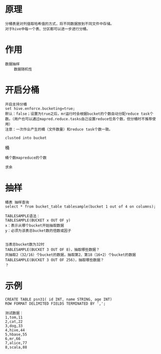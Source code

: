 

# 原理
    
    分桶表是对列值取哈希值的方式，将不同数据放到不同文件中存储。
    对于hive中每一个表、分区都可以进一步进行分桶。

# 作用
 

    数据抽样
        数据随机性
    
 
# 开启分桶

    开启支持分桶
    set hive.enforce.bucketing=true;
    默认：false；设置为true之后，mr运行时会根据bucket的个数自动分配reduce task个数。（用户也可以通过mapred.reduce.tasks自己设置reduce任务个数，但分桶时不推荐使用）
    注意：一次作业产生的桶（文件数量）和reduce task个数一致。
    
    clusted into bucket
     
     

桶

    桶个数mapreduce的个数

    求余


# 抽样

    桶表 抽样查询
    select * from bucket_table tablesample(bucket 1 out of 4 on columns);
    
    TABLESAMPLE语法：
    TABLESAMPLE(BUCKET x OUT OF y)
    x：表示从哪个bucket开始抽取数据
    y：必须为该表总bucket数的倍数或因子
    
    
    当表总bucket数为32时
    TABLESAMPLE(BUCKET 3 OUT OF 8)，抽取哪些数据？
    共抽取2（32/16）个bucket的数据，抽取第2、第18（16+2）个bucket的数据
    TABLESAMPLE(BUCKET 3 OUT OF 256)，抽取哪些数据？
    ？


# 示例

    CREATE TABLE psn31( id INT, name STRING, age INT)
    ROW FORMAT DELIMITED FIELDS TERMINATED BY ',';
    
    测试数据：
    1,tom,11
    2,cat,22
    3,dog,33
    4,hive,44
    5,hbase,55
    6,mr,66
    7,alice,77
    8,scala,88
    
            
    


